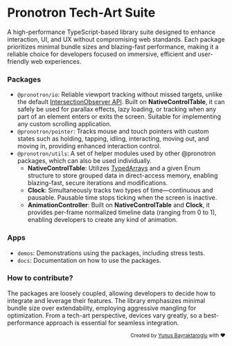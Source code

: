 # Pronotron Tech-Art Suite

A high-performance TypeScript-based library suite designed to enhance interaction, UI, and UX without compromising web standards. Each package prioritizes minimal bundle sizes and blazing-fast performance, making it a reliable choice for developers focused on immersive, efficient and user-friendly web experiences.

### Packages

- `@pronotron/io`: Reliable viewport tracking without missed targets, unlike the default [IntersectionObserver API](https://developer.mozilla.org/en-US/docs/Web/API/Intersection_Observer_API). Built on **NativeControlTable**, it can safely be used for parallax effects, lazy loading, or tracking when any part of an element enters or exits the screen. Suitable for implementing any custom scrolling application.
- `@pronotron/pointer`: Tracks mouse and touch pointers with custom states such as holding, tapping, idling, interacting, moving out, and moving in, providing enhanced interaction control.
- `@pronotron/utils`: A set of helper modules used by other @pronotron packages, which can also be used individually.
	- **NativeControlTable**: Utilizes [TypedArrays](https://developer.mozilla.org/en-US/docs/Web/JavaScript/Reference/Global_Objects/TypedArray#typedarray_objects) and a given Enum structure to store grouped data in direct-access memory, enabling blazing-fast, secure iterations and modifications.
	- **Clock**: Simultaneously tracks two types of time—continuous and pausable. Pausable time stops ticking when the screen is inactive.
	- **AnimationController**: Built on **NativeControlTable** and **Clock**, it provides per-frame normalized timeline data (ranging from 0 to 1), enabling developers to create any kind of animation.

### Apps

- `demos`: Demonstrations using the packages, including stress tests.
- `docs`: Documentation on how to use the packages.

### How to contribute?

The packages are loosely coupled, allowing developers to decide how to integrate and leverage their features. The library emphasizes minimal bundle size over extendability, employing aggressive mangling for optimization. From a tech-art perspective, devices vary greatly, so a best-performance approach is essential for seamless integration.

<div align="right">
  <sub>Created by <a href="https://www.linkedin.com/in/yunusbayraktaroglu/">Yunus Bayraktaroglu</a> with ❤️</sub>
</div>